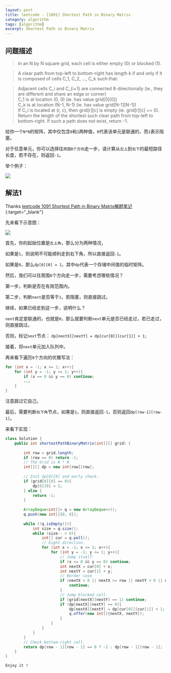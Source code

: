 ```yaml
---
layout: post
title: leetcode - [1091] Shortest Path in Binary Matrix
category: algorithm
tags: [algorithm]
excerpt: Shortest Path in Binary Matrix
---
```


## 问题描述  

> In an N by N square grid, each cell is either empty (0) or blocked (1).  

> A clear path from top-left to bottom-right has length k if and only if it is composed of cells C_1, C_2, ..., C_k such that:  

> Adjacent cells C_i and C_{i+1} are connected 8-directionally (ie., they are different and share an edge or corner)  
> C_1 is at location (0, 0) (ie. has value grid[0][0])  
> C_k is at location (N-1, N-1) (ie. has value grid[N-1][N-1])  
> If C_i is located at (r, c), then grid[r][c] is empty (ie. grid[r][c] == 0).  
> Return the length of the shortest such clear path from top-left to bottom-right.  If such a path does not exist, return -1.  

给你一个`N*N`的矩阵，其中仅包含`0`和`1`两种值，`0`代表该单元是联通的，而`1`表示阻塞。  

对于任意单元，你可以选择往`周围8个方向`走一步，请计算从`左上`到`右下`的最短路径长度，若不存在，则返回`-1`。  



举个例子：  

![](https://yyc-images.oss-cn-beijing.aliyuncs.com/leetcode_1091_demo.png)  


## 解法1  

Thanks [leetcode 1091 Shortest Path in Binary Matrix解题笔记](http://www.noteanddata.com/leetcode-1091-Shortest-Path-in-Binary-Matrix-java-solution-note.html){:target="_blank"}  

先来看下示意图：  

![](https://yyc-images.oss-cn-beijing.aliyuncs.com/leetcode_1091_common.png)  


首先，你的起始位置是`左上角`，那么分为两种情况，  

如果是`1`，则说明不可能顺利走到右下角，所以直接返回`-1`。  

如果是`0`，那么`dp[0][0] = 1`，其中`dp`代表一个存储中间值的临时矩阵。  

然后，我们可以往周围`8`个方向走一步，需要考虑哪些情况？  

第一步，判断是否在有效范围内。  

第二步，判断`next`是否等于`1`，若阻塞，则直接跳过。  

继续，如果已经走到这一步，说明什么？  

`next`肯定是联通的，也就是`0`，那么就要判断`next`单元是否已经走过，若已走过，则直接跳过。  

否则，标记`next`节点： `dp[nextX][nextY] = dp[cur[0]][cur[1]] + 1;`  

接着，将`next`单元加入队列中。  

再来看下遍历`8`个方向的优雅写法：   

``` java
for (int x = -1; x <= 1; x++){
    for (int y = -1; y <= 1; y++){
        if (x == 0 && y == 0) continue;
        ...
    }
}
```

注意跳过它自己。  

最后，需要判断`右下角`节点，如果是`1`，则直接返回`-1`，否则返回`dp[row-1][row-1]`。  


来看下实现：  


``` java
class Solution {
    public int shortestPathBinaryMatrix(int[][] grid) {
        
        int row = grid.length;
        if (row == 0) return -1;
        // The Grid is N * N
        int[][] dp = new int[row][row];
        
        // Init dp[0][0] and early check.
        if (grid[0][0] == 0){
            dp[0][0] = 1;
        } else {
            return -1;
        }
        
        ArrayDeque<int[]> q = new ArrayDeque<>();
        q.push(new int[]{0, 0});
        
        while (!q.isEmpty()){
            int size = q.size();
            while (size-- > 0){
                int[] cur = q.poll();
                // Eight direction.
                for (int x = -1; x <= 1; x++){
                    for (int y = -1; y <= 1; y++){
                        // Jump itself.
                        if (x == 0 && y == 0) continue;
                        int nextX = cur[0] + x;
                        int nextY = cur[1] + y;
                        // Border case
                        if (nextX < 0 || nextX >= row || nextY < 0 || nextY >= row){
                            continue;
                        }
                        // Jump blocked cell.
                        if (grid[nextX][nextY] == 1) continue;
                        if (dp[nextX][nextY] == 0){
                            dp[nextX][nextY] = dp[cur[0]][cur[1]] + 1;
                            q.offer(new int[]{nextX, nextY});
                        }
                    }
                }
            }
        }
        // Check bottom-right cell.
        return dp[row - 1][row - 1] == 0 ? -1 : dp[row - 1][row - 1];
    }
}
```

`Enjoy it ! `